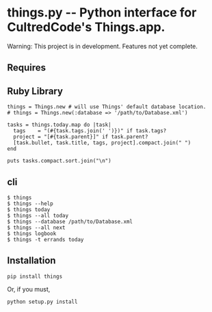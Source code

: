 things.py    --    Python interface for CultredCode's Things.app. 
===============

Warning: This project is in development. Features not yet complete. 


## Requires

## Ruby Library


	things = Things.new # will use Things' default database location. 
	# things = Things.new(:database => '/path/to/Database.xml')

	tasks = things.today.map do |task|
	  tags    = "(#{task.tags.join(' ')})" if task.tags?
	  project = "[#{task.parent}]" if task.parent?
	  [task.bullet, task.title, tags, project].compact.join(" ")
	end

	puts tasks.compact.sort.join("\n")

## cli

	$ things
	$ things --help
	$ things today
	$ things --all today
	$ things --database /path/to/Database.xml
	$ things --all next
	$ things logbook
	$ things -t errands today


Installation
------------

	pip install things
	
Or, if you must, 

	python setup.py install

